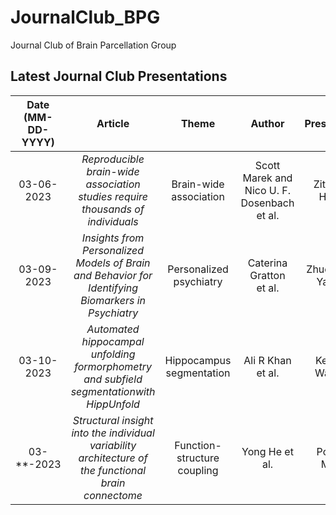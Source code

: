 # JournalClub_BPG
Journal Club of Brain Parcellation Group


Latest Journal Club Presentations 
---
Date (MM-DD-YYYY)| Article | Theme | Author | Presenter | Presentation Link
:---: | :---: | :---: | :---: | :---: | :---:
03-06-2023 | *Reproducible brain-wide association studies require thousands of individuals* | Brain-wide association | Scott Marek and Nico U. F. Dosenbach <br> et al. | Ziteng <br> Han | [Paper](https://www.nature.com/articles/s41586-022-04492-9), [Thread](https://twitter.com/tervoclemmensb/status/1504145481584287746?s=20), [Notes](https://1drv.ms/b/s!Ar0MIpKX-YBo5TkS7E1iLR5kdPUV?e=9fbrwU)
03-09-2023 | *Insights from Personalized Models of Brain and Behavior for Identifying Biomarkers in Psychiatry* | Personalized psychiatry | Caterina Gratton <br> et al. | Zhuoying Yang | [Paper](https://psyarxiv.com/48u5r/), [Thread](https://twitter.com/KrausBt/status/1631747056552345604?s=20)
03-10-2023 | *Automated hippocampal unfolding formorphometry and subfield segmentationwith HippUnfold* | Hippocampus segmentation | Ali R Khan <br> et al. | Kexin <br> Wang | [Paper](https://elifesciences.org/articles/77945), [Thread](https://twitter.com/jordandekraker/status/1612893063545819154?s=20)
03-**-2023 | *Structural insight into the individual variability architecture of the functional brain connectome* | Function-structure coupling | Yong He et al. | Pony <br> Ma | [Paper](https://www.sciencedirect.com/science/article/pii/S1053811922005067), [Thread](https://twitter.com/HeLabBNU/status/1542681880708800513?s=20)
